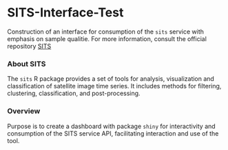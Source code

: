 # SITS-Interface-Test
Construction of an interface for consumption of the `sits` service with emphasis on sample qualitie.
For more information, consult the official repository [SITS](https://github.com/e-sensing/sits)

### About SITS
The `sits` R package provides a set of tools for analysis, visualization and classification of satellite image time series. It includes methods for filtering, clustering, classification, and post-processing.

### Overview
Purpose is to create a dashboard with package `shiny` for interactivity and consumption of the SITS service API, facilitating interaction and use of the tool.
